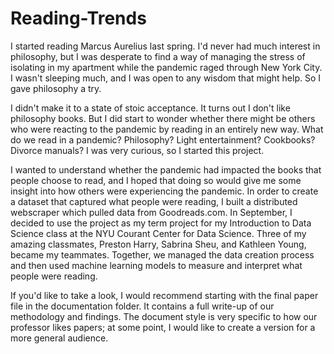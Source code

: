 # Reading-Trends

I started reading Marcus Aurelius last spring. I'd never had much interest in philosophy, but I was desperate to find a way of managing the stress of isolating in my apartment while the pandemic raged through New York City. I wasn't sleeping much, and I was open to any wisdom that might help. So I gave philosophy a try.  

I didn't make it to a state of stoic acceptance. It turns out I don't like philosophy books. But I did start to wonder whether there might be others who were reacting to the pandemic by reading in an entirely new way. What do we read in a pandemic? Philosophy? Light entertainment? Cookbooks? Divorce manuals? I was very curious, so I started this project. 

I wanted to understand whether the pandemic had impacted the books that people choose to read, and I hoped that doing so would give me some insight into how others were experiencing the pandemic. In order to create a dataset that captured what people were reading, I built a distributed webscraper which pulled data from Goodreads.com. In September, I decided to use the project as my term project for my Introduction to Data Science class at the NYU Courant Center for Data Science. Three of my amazing classmates, Preston Harry, Sabrina Sheu, and Kathleen Young, became my teammates. Together, we managed the data creation process and then used machine learning models to measure and interpret what people were reading.

If you'd like to take a look, I would recommend starting with the final paper file in the documentation folder. It contains a full write-up of our methodology and findings. The document style is very specific to how our professor likes papers; at some point, I would like to create a version for a more general audience. 
